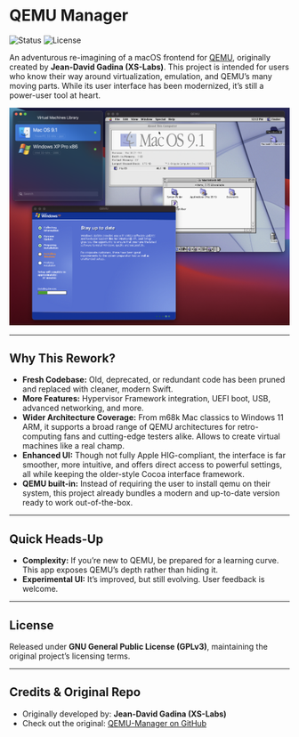 # QEMU Manager
![Status](https://img.shields.io/badge/status-active-brightgreen.svg?logo=git)  ![License](https://img.shields.io/badge/license-gpl-brightgreen.svg?logo=open-source-initiative)  

An adventurous re-imagining of a macOS frontend for [QEMU](https://www.qemu.org), originally created by **Jean-David Gadina (XS-Labs)**. This project is intended for users who know their way around virtualization, emulation, and QEMU’s many moving parts. While its user interface has been modernized, it’s still a power-user tool at heart.

![Screenshot](Assets/Screenshots/Screenshot.png "Screenshot")

---

## Why This Rework?
- **Fresh Codebase:** Old, deprecated, or redundant code has been pruned and replaced with cleaner, modern Swift.
- **More Features:** Hypervisor Framework integration, UEFI boot, USB, advanced networking, and more.
- **Wider Architecture Coverage:** From m68k Mac classics to Windows 11 ARM, it supports a broad range of QEMU architectures for retro-computing fans and cutting-edge testers alike. Allows to create virtual machines like a real champ.
- **Enhanced UI:** Though not fully Apple HIG-compliant, the interface is far smoother, more intuitive, and offers direct access to powerful settings, all while keeping the older-style Cocoa interface framework.
- **QEMU built-in:** Instead of requiring the user to install qemu on their system, this project already bundles a modern and up-to-date version ready to work out-of-the-box.

---

## Quick Heads-Up
- **Complexity:** If you’re new to QEMU, be prepared for a learning curve. This app exposes QEMU’s depth rather than hiding it.
- **Experimental UI:** It’s improved, but still evolving. User feedback is welcome.

---

## License
Released under **GNU General Public License (GPLv3)**, maintaining the original project’s licensing terms.

---

## Credits & Original Repo
- Originally developed by: **Jean-David Gadina (XS-Labs)**
- Check out the original: [QEMU-Manager on GitHub](https://github.com/macmade/QEMU-Manager)
